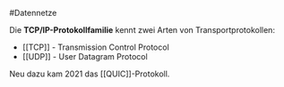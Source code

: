 #Datennetze 

Die **TCP/IP-Protokollfamilie** kennt zwei Arten von Transportprotokollen:

- [[TCP]] - Transmission Control Protocol 
- [[UDP]] - User Datagram Protocol

Neu dazu kam 2021 das [[QUIC]]-Protokoll.